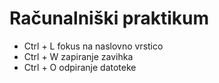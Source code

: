 # Računalniški praktikum
- Ctrl + L fokus na naslovno vrstico
- Ctrl + W zapiranje zavihka
- Ctrl + O odpiranje datoteke
